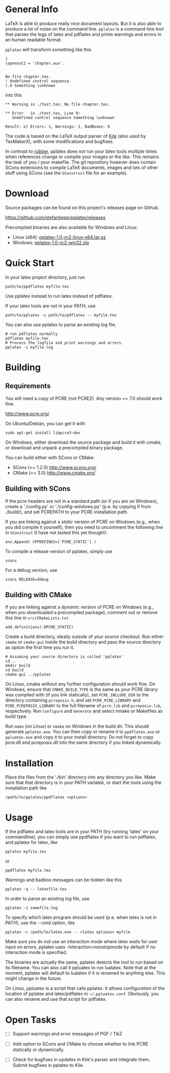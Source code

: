 General Info
============

LaTeX is able to produce really nice document layouts. But it is also able to
produce a lot of noise on the command line.  `pplatex` is a command-line tool
that parses the logs of latex and pdflatex and prints warnings and errors in an
human readable format.

`pplatex` will transform something like this
```
]
\openout2 = `chapter.aux'.


No file chapter.tex.
! Undefined control sequence.
l.9 Something \unknown
```
into this
```
** Warning in ./test.tex: No file chapter.tex.

** Error   in ./test.tex, Line 9:
   Undefined control sequence Something \unknown

Result: o) Errors: 1, Warnings: 1, BadBoxes: 0
```

The code is based on the LaTeX output parser of [Kile](http://kile.sourceforge.net/) (also used by TexMakerX),
with some modifications and bugfixes.

In contrast to [rubber](https://launchpad.net/rubber), pplatex does *not* run your latex tools multiple times 
when references change or compile your images or the like. This remains the task
of you / your makefile. The git repository however does contain SCons extensions
to compile LaTeX documents, images and lots of other stuff using SCons (see the 
`SConstruct` file for an example).


Download
========

Source packages can be found on this project's releases page on Github.

  https://github.com/stefanhepp/pplatex/releases

Precompiled binaries are also available for Windows and Linux:

- Linux (x64): [pplatex-1.0-rc2-linux-x64.tar.gz](https://dl.dropboxusercontent.com/u/12697903/pplatex/pplatex-1.0-rc2-linux.tar.gz)
- Windows: [pplatex-1.0-rc2-win32.zip](https://dl.dropboxusercontent.com/u/12697903/pplatex/pplatex-1.0-rc2-win32.zip)


Quick Start
===========

In your latex project directory, just run

    path/to/ppdflatex myfile.tex

Use pplatex instead to run latex instead of pdflatex.

If your latex tools are not in your PATH, use 

    path/to/pplatex -c path/to/pdflatex -- myfile.tex

You can also use pplatex to parse an existing log file.

    # run pdflatex normally
    pdflatex myfile.tex
    # Process the logfile and print warnings and errors.
    pplatex -i myfile.log


Building
========

Requirements
------------

You will need a copy of PCRE (not PCRE2). Any version >= 7.0 should work fine.

  http://www.pcre.org/

On Ubuntu/Debian, you can get it with

    sudo apt-get install libpcre3-dev

On Windows, either download the source package and build it with cmake, or
download and unpack a precompiled binary package.

You can build either with SCons or CMake.

- SCons (>= 1.2.0)
  http://www.scons.org/
- CMake (>= 3.0)
  http://www.cmake.org/


Building with SCons
-------------------

If the pcre headers are not in a standard path (or if you are on Windows), 
create a './config.py' or './config-windows.py' (p.e. by copying if from 
./build/), and set PCREPATH to your PCRE installation path. 

If you are linking against a *static* version of PCRE on Windows (e.g., when you
did compile it yourself), then you need to uncomment the following line in
`SConstruct` (I have not tested this yet though!):

    env.Append( CPPDEFINES=['PCRE_STATIC'] )

To compile a release version of pplatex, simply use

    scons

For a debug version, use

    scons RELEASE=debug


Building with CMake
-------------------

If you are linking against a *dynamic* version of PCRE on Windows (e.g., when
you downloaded a precompiled package), comment out or remove this line in 
`src/CMakeLists.txt`

    add_definitions(-DPCRE_STATIC)

Create a build directory, ideally outside of your source checkout. Run either
`cmake` or `cmake-gui` inside the build directory and pass the source directory
as option the first time you run it.

    # Assuming your source directory is called 'pplatex'
    cd ..
    mkdir build
    cd build
    cmake-gui ../pplatex

On Linux, cmake without any further configuration should work fine. On Windows,
ensure that `CMAKE_BUILD_TYPE` is the same as your PCRE library was compiled
with (if you link statically), set `PCRE_INCLUDE_DIR` to the directory
containing `pcreposix.h`, and set `PCRE_PCRE_LIBRARY` and
`PCRE_PCREPOSIX_LIBRARY` to the full filename of `pcre.lib` and `pcreposix.lib`,
respectively. Run `Configure` and `Generate` and select nmake or Makefiles as
build type.

Run `make` (on Linux) or `nmake` on Windows in the build dir. This should
generate `pplatex.exe`. You can then copy or rename it to `ppdflatex.exe` or
`ppluatex.exe` and copy it to your install directory. Do not forget to copy
pcre.dll and pcreposix.dll into the same directory if you linked dynamically.


Installation
============

Place the files from the './bin' directory into any directory you like. Make
sure that that directory is in your PATH variable, or start the tools using the
installation path like

    /path/to/pplatex/ppdflatex <options>


Usage
=====

If the pdflatex and latex tools are in your PATH (try running 'latex' on your 
commandline), you can simply use ppdflatex if you want to run pdflatex, and pplatex 
for latex, like

    pplatex myfile.tex

or 

    ppdflatex myfile.tex

Warnings and badbox messages can be hidden like this

    pplatex -q -- latexfile.tex

In order to parse an existing log file, use

    pplatex -i somefile.log

To specify which latex program should be used (p.e. when latex is not in PATH), use the 
--cmd option, like

    pplatex -c /path/to/latex.exe -- <latex options> myfile

Make sure you do not use an interaction mode where latex waits for user input on 
errors. pplatex uses -interaction=nonstopmode by default if no interaction mode is 
specified.

The binaries are actually the same, pplatex detects the tool to run based on 
its filename. You can also call it ppluatex to run lualatex. Note that at the
moment, pplatex will default to lualatex if it is renamed to anything else. This
might change in the future.

On Linux, ppluatex is a script that calls pplatex. It allows configuration of
the location of pplatex and latex/pdflatex in `~/.ppluatex.conf`. Obviously, you
can also rename and use that script for pdflatex.


Open Tasks
==========

- [ ] Support warnings and error messages of PGF / TikZ
- [ ] Add option to SCons and CMake to choose whether to link PCRE statically or dynamically.
- [ ] Check for bugfixes in updates in Kile's parser and integrate them. Submit bugfixes in pplatex to Kile.

